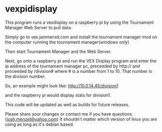 # vexpidisplay
This program runs a vexdisplay on a raspberry pi
by using the Tournament Manager Web Server to pull data.

Simply go to vex.jammerxd.com and install the tournament manager mod
on the computer running the tournament manager(windows only)

Then start Tournament Manager and the Web Server. 

Next, go onto a raspberry pi and run the VEX Display program
and enter the ip address of the tournament manager pc,
preceeded by http:// and proceeded by /division# where #
is a number from 1 to 10. That number is the division number.

So, an example might look like:
http://10.0.14.45/division1

and the raspberry pi would display stats for division1.


This code will be updated as well as builds for future releases.

Please share your changes or contact me if you have questions. (josh.menzel@yahoo.com)
It shouldn't matter which version of linux you are using as long as it's debian based.
